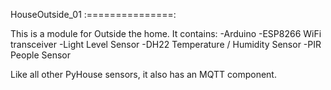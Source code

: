 HouseOutside_01
:===============:

This is a module for Outside the home.
It contains:
-Arduino
-ESP8266 WiFi transceiver
-Light Level Sensor
-DH22 Temperature / Humidity Sensor
-PIR People Sensor

Like all other PyHouse sensors, it also has an MQTT component.

